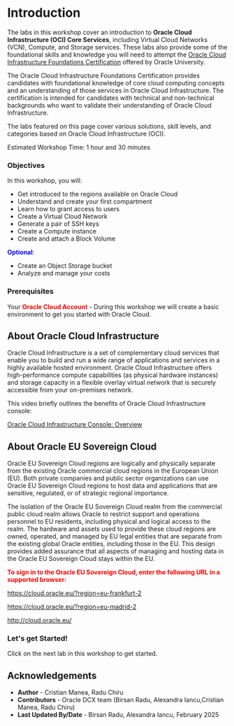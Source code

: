 # Introduction

The labs in this workshop cover an introduction to **Oracle Cloud Infrastructure (OCI) Core Services**, including Virtual Cloud Networks (VCN), Compute, and Storage services. These labs also provide some of the foundational skills and knowledge you will need to attempt the [Oracle Cloud Infrastructure Foundations Certification](https://mylearn.oracle.com/ou/learning-path/become-an-oci-foundations-associate-2023/122043) offered by Oracle University.

The Oracle Cloud Infrastructure Foundations Certification provides candidates with foundational knowledge of core cloud computing concepts and an understanding of those services in Oracle Cloud Infrastructure. The certification is intended for candidates with technical and non-technical backgrounds who want to validate their understanding of Oracle Cloud Infrastructure.

The labs featured on this page cover various solutions, skill levels, and categories based on Oracle Cloud Infrastructure (OCI).

Estimated Workshop Time: 1 hour and 30 minutes

### Objectives
In this workshop, you will:
- Get introduced to the regions available on Oracle Cloud
- Understand and create your first compartment
- Learn how to grant access to users
- Create a Virtual Cloud Network
- Generate a pair of SSH keys
- Create a Compute instance
- Create and attach a Block Volume

**<font color="blue">Optional</font>**:
 - Create an Object Storage bucket
 - Analyze and manage your costs

### Prerequisites
Your **<font color="red">Oracle Cloud Account</font>** - During this workshop we will create a basic environment to get you started with Oracle Cloud.



## About Oracle Cloud Infrastructure

Oracle Cloud Infrastructure is a set of complementary cloud services that enable you to build and run a wide range of applications and services in a highly available hosted environment. Oracle Cloud Infrastructure offers high-performance compute capabilities (as physical hardware instances) and storage capacity in a flexible overlay virtual network that is securely accessible from your on-premises network.

This video briefly outlines the benefits of Oracle Cloud Infrastructure console:

[Oracle Cloud Infrastructure Console: Overview](youtube:m-VtWwpJ5OY)

## About Oracle EU Sovereign Cloud

Oracle EU Sovereign Cloud regions are logically and physically separate from the existing Oracle commercial cloud regions in the European Union (EU). Both private companies and public sector organizations can use Oracle EU Sovereign Cloud regions to host data and applications that are sensitive, regulated, or of strategic regional importance.

The isolation of the Oracle EU Sovereign Cloud realm from the commercial public cloud realm allows Oracle to restrict support and operations personnel to EU residents, including physical and logical access to the realm. The hardware and assets used to provide these cloud regions are owned, operated, and managed by EU legal entities that are separate from the existing global Oracle entities, including those in the EU. This design provides added assurance that all aspects of managing and hosting data in the Oracle EU Sovereign Cloud stays within the EU.

**<font color="red">To sign in to the Oracle EU Sovereign Cloud, enter the following URL in a supported browser:</font>**

https://cloud.oracle.eu/?region=eu-frankfurt-2


https://cloud.oracle.eu/?region=eu-madrid-2


http://cloud.oracle.eu/


### Let's get Started!

Click on the next lab in this workshop to get started.

## Acknowledgements
- **Author** - Cristian Manea, Radu Chiru
- **Contributors** - Oracle DCX team (Birsan Radu, Alexandra Iancu,Cristian Manea, Radu Chiru)
- **Last Updated By/Date** - Birsan Radu, Alexandra Iancu, February 2025


